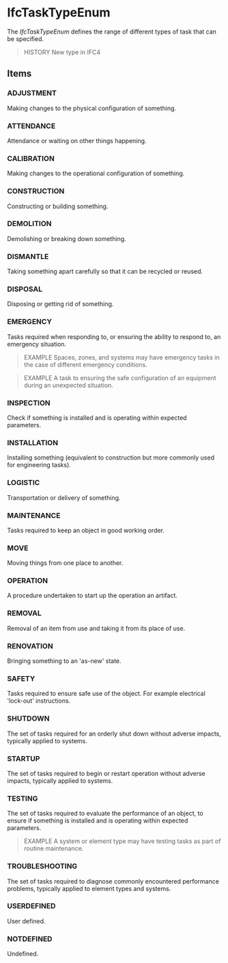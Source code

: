 # IfcTaskTypeEnum

The _IfcTaskTypeEnum_ defines the range of different types of task that can be specified.

> HISTORY New type in IFC4

## Items

### ADJUSTMENT
Making changes to the physical configuration of something.

### ATTENDANCE
Attendance or waiting on other things happening.

### CALIBRATION
Making changes to the operational configuration of something.

### CONSTRUCTION
Constructing or building something.

### DEMOLITION
Demolishing or breaking down something.

### DISMANTLE
Taking something apart carefully so that it can be recycled or reused.

### DISPOSAL
Disposing or getting rid of something.

### EMERGENCY
Tasks required when responding to, or ensuring the ability to respond to, an emergency situation.

> EXAMPLE Spaces, zones, and systems may have emergency tasks in the case of different emergency conditions.

> EXAMPLE A task to ensuring the safe configuration of an equipment during an unexpected situation.

### INSPECTION
Check if something is installed and is operating within expected parameters.

### INSTALLATION
Installing something (equivalent to construction but more commonly used for engineering tasks).

### LOGISTIC
Transportation or delivery of something.

### MAINTENANCE
Tasks required to keep an object in good working order.

### MOVE
Moving things from one place to another.

### OPERATION
A procedure undertaken to start up the operation an artifact.

### REMOVAL
Removal of an item from use and taking it from its place of use.

### RENOVATION
Bringing something to an 'as-new' state.

### SAFETY
Tasks required to ensure safe use of the object. For example electrical 'lock-out' instructions.

### SHUTDOWN
The set of tasks required for an orderly shut down without adverse impacts, typically applied to systems.

### STARTUP
The set of tasks required to begin or restart operation without adverse impacts, typically applied to systems.

### TESTING
The set of tasks required to evaluate the performance of an object, to ensure if something is installed and is operating within expected parameters.

> EXAMPLE A system or element type may have testing tasks as part of routine maintenance.

### TROUBLESHOOTING
The set of tasks required to diagnose commonly encountered performance problems, typically applied to element types and systems.

### USERDEFINED
User defined.

### NOTDEFINED
Undefined.
